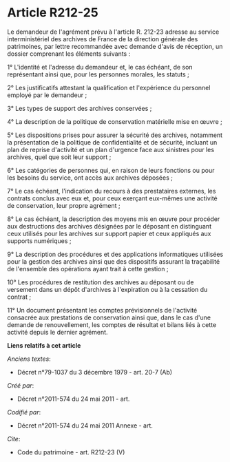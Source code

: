 # Article R212-25

Le demandeur de l'agrément prévu à l'article R. 212-23 adresse au service interministériel des archives de France de la
direction générale des patrimoines, par lettre recommandée avec demande d'avis de réception, un dossier comprenant les
éléments suivants :

1° L'identité et l'adresse du demandeur et, le cas échéant, de son représentant ainsi que, pour les personnes morales, les
statuts ;

2° Les justificatifs attestant la qualification et l'expérience du personnel employé par le demandeur ;

3° Les types de support des archives conservées ;

4° La description de la politique de conservation matérielle mise en œuvre ;

5° Les dispositions prises pour assurer la sécurité des archives, notamment la présentation de la politique de
confidentialité et de sécurité, incluant un plan de reprise d'activité et un plan d'urgence face aux sinistres pour les
archives, quel que soit leur support ;

6° Les catégories de personnes qui, en raison de leurs fonctions ou pour les besoins du service, ont accès aux archives
déposées ;

7° Le cas échéant, l'indication du recours à des prestataires externes, les contrats conclus avec eux et, pour ceux exerçant
eux-mêmes une activité de conservation, leur propre agrément ;

8° Le cas échéant, la description des moyens mis en œuvre pour procéder aux destructions des archives désignées par le
déposant en distinguant ceux utilisés pour les archives sur support papier et ceux appliqués aux supports numériques ;

9° La description des procédures et des applications informatiques utilisées pour la gestion des archives ainsi que des
dispositifs assurant la traçabilité de l'ensemble des opérations ayant trait à cette gestion ;

10° Les procédures de restitution des archives au déposant ou de versement dans un dépôt d'archives à l'expiration ou à la
cessation du contrat ;

11° Un document présentant les comptes prévisionnels de l'activité consacrée aux prestations de conservation ainsi que, dans
le cas d'une demande de renouvellement, les comptes de résultat et bilans liés à cette activité depuis le dernier agrément.

**Liens relatifs à cet article**

_Anciens textes_:

  - Décret n°79-1037 du 3 décembre 1979 - art. 20-7 (Ab)

_Créé par_:

  - Décret n°2011-574 du 24 mai 2011  - art.

_Codifié par_:

  - Décret n°2011-574 du 24 mai 2011 Annexe - art.

_Cite_:

  - Code du patrimoine - art. R212-23 (V)
